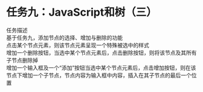 # 任务九：JavaScript和树（三）  
任务描述  
基于任务九，添加节点的选择、增加与删除的功能  
点击某个节点元素，则该节点元素呈现一个特殊被选中的样式  
增加一个删除按钮，当选中某个节点元素后，点击删除按钮，则将该节点及其所有子节点删除掉  
增加一个输入框及一个“添加”按钮当选中某个节点元素后，点击增加按钮，则在该节点下增加一个子节点，节点内容为输入框中内容，插入在其子节点的最后一个位置  
